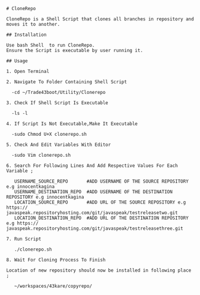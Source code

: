     # CloneRepo

    CloneRepo is a Shell Script that clones all branches in repository and moves it to another.

    ## Installation

    Use bash Shell  to run CloneRepo.
    Ensure the Script is executable by user running it.

    ## Usage

    1. Open Terminal

    2. Navigate To Folder Containing Shell Script

      -cd ~/Trade43boot/Utility/Clonerepo

    3. Check If Shell Script Is Executable

      -ls -l

    4. If Script Is Not Executable,Make It Executable

      -sudo Chmod U+X clonerepo.sh

    5. Check And Edit Variables With Editor

      -sudo Vim clonerepo.sh

    6. Search For Following Lines And Add Respective Values For Each Variable ;

       USERNAME_SOURCE_REPO       #ADD USERNAME OF THE SOURCE REPOSITORY e.g innocentkagina
       USERNAME_DESTINATION_REPO  #ADD USERNAME OF THE DESTINATION REPOSITORY e.g innocentkagina
       LOCATION_SOURCE_REPO       #ADD URL OF THE SOURCE REPOSITORY e.g https://      javaspeak.repositoryhosting.com/git/javaspeak/testreleasetwo.git
       LOCATION_DESTINATION_REPO  #ADD URL OF THE DESTINATION REPOSITORY e.g https://      javaspeak.repositoryhosting.com/git/javaspeak/testreleasethree.git

    7. Run Script

       ./clonerepo.sh

    8. Wait For Cloning Process To Finish

    Location of new repository should now be installed in following place ;

       ~/workspaces/43kare/copyrepo/









